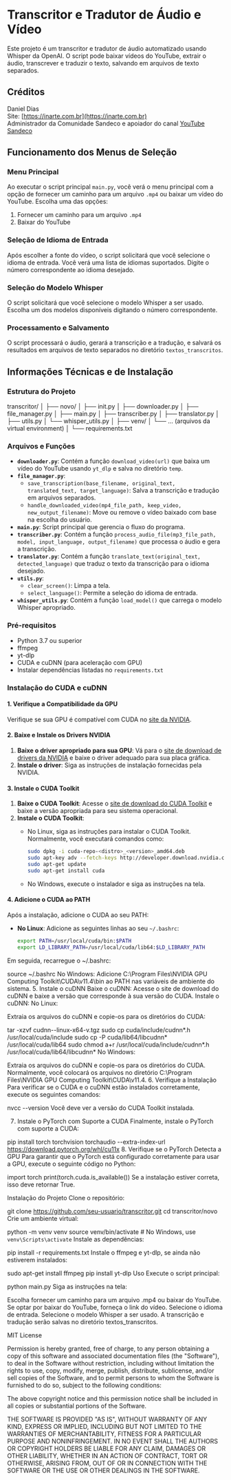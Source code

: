 # Transcritor e Tradutor de Áudio e Vídeo

Este projeto é um transcritor e tradutor de áudio automatizado usando Whisper da OpenAI. O script pode baixar vídeos do YouTube, extrair o áudio, transcrever e traduzir o texto, salvando em arquivos de texto separados.

## Créditos

Daniel Dias  
Site: [https://inarte.com.br](https://inarte.com.br)  
Administrador da Comunidade Sandeco e apoiador do canal [YouTube Sandeco](https://youtube.com/@sandeco)

## Funcionamento dos Menus de Seleção

### Menu Principal

Ao executar o script principal `main.py`, você verá o menu principal com a opção de fornecer um caminho para um arquivo `.mp4` ou baixar um vídeo do YouTube. Escolha uma das opções:

1. Fornecer um caminho para um arquivo `.mp4`
2. Baixar do YouTube

### Seleção de Idioma de Entrada

Após escolher a fonte do vídeo, o script solicitará que você selecione o idioma de entrada. Você verá uma lista de idiomas suportados. Digite o número correspondente ao idioma desejado.

### Seleção do Modelo Whisper

O script solicitará que você selecione o modelo Whisper a ser usado. Escolha um dos modelos disponíveis digitando o número correspondente.

### Processamento e Salvamento

O script processará o áudio, gerará a transcrição e a tradução, e salvará os resultados em arquivos de texto separados no diretório `textos_transcritos`.

## Informações Técnicas e de Instalação

### Estrutura do Projeto

transcritor/
│
├── novo/
│ ├── init.py
│ ├── downloader.py
│ ├── file_manager.py
│ ├── main.py
│ ├── transcriber.py
│ ├── translator.py
│ ├── utils.py
│ └── whisper_utils.py
│
├── venv/
│ └── ... (arquivos da virtual environment)
│
└── requirements.txt


### Arquivos e Funções

- **`downloader.py`**: Contém a função `download_video(url)` que baixa um vídeo do YouTube usando `yt_dlp` e salva no diretório `temp`.
- **`file_manager.py`**: 
  - `save_transcription(base_filename, original_text, translated_text, target_language)`: Salva a transcrição e tradução em arquivos separados.
  - `handle_downloaded_video(mp4_file_path, keep_video, new_output_filename)`: Move ou remove o vídeo baixado com base na escolha do usuário.
- **`main.py`**: Script principal que gerencia o fluxo do programa.
- **`transcriber.py`**: Contém a função `process_audio_file(mp3_file_path, model, input_language, output_filename)` que processa o áudio e gera a transcrição.
- **`translator.py`**: Contém a função `translate_text(original_text, detected_language)` que traduz o texto da transcrição para o idioma desejado.
- **`utils.py`**: 
  - `clear_screen()`: Limpa a tela.
  - `select_language()`: Permite a seleção do idioma de entrada.
- **`whisper_utils.py`**: Contém a função `load_model()` que carrega o modelo Whisper apropriado.

### Pré-requisitos

- Python 3.7 ou superior
- ffmpeg
- yt-dlp
- CUDA e cuDNN (para aceleração com GPU)
- Instalar dependências listadas no `requirements.txt`

### Instalação do CUDA e cuDNN

#### 1. Verifique a Compatibilidade da GPU

Verifique se sua GPU é compatível com CUDA no [site da NVIDIA](https://developer.nvidia.com/cuda-gpus).

#### 2. Baixe e Instale os Drivers NVIDIA

1. **Baixe o driver apropriado para sua GPU**: Vá para o [site de download de drivers da NVIDIA](https://www.nvidia.com/Download/index.aspx) e baixe o driver adequado para sua placa gráfica.
2. **Instale o driver**: Siga as instruções de instalação fornecidas pela NVIDIA.

#### 3. Instale o CUDA Toolkit

1. **Baixe o CUDA Toolkit**: Acesse o [site de download do CUDA Toolkit](https://developer.nvidia.com/cuda-downloads) e baixe a versão apropriada para seu sistema operacional.
2. **Instale o CUDA Toolkit**:
   - No Linux, siga as instruções para instalar o CUDA Toolkit. Normalmente, você executará comandos como:

     ```bash
     sudo dpkg -i cuda-repo-<distro>_<version>_amd64.deb
     sudo apt-key adv --fetch-keys http://developer.download.nvidia.com/compute/cuda/repos/<distro>/x86_64/7fa2af80.pub
     sudo apt-get update
     sudo apt-get install cuda
     ```

   - No Windows, execute o instalador e siga as instruções na tela.

#### 4. Adicione o CUDA ao PATH

Após a instalação, adicione o CUDA ao seu PATH:

- **No Linux**:
  Adicione as seguintes linhas ao seu `~/.bashrc`:

  ```bash
  export PATH=/usr/local/cuda/bin:$PATH
  export LD_LIBRARY_PATH=/usr/local/cuda/lib64:$LD_LIBRARY_PATH
Em seguida, recarregue o ~/.bashrc:


source ~/.bashrc
No Windows:
Adicione C:\Program Files\NVIDIA GPU Computing Toolkit\CUDA\v11.4\bin ao PATH nas variáveis de ambiente do sistema.
5. Instale o cuDNN
Baixe o cuDNN: Acesse o site de download do cuDNN e baixe a versão que corresponde à sua versão do CUDA.
Instale o cuDNN:
No Linux:

Extraia os arquivos do cuDNN e copie-os para os diretórios do CUDA:


tar -xzvf cudnn-<version>-linux-x64-v<version>.tgz
sudo cp cuda/include/cudnn*.h /usr/local/cuda/include
sudo cp -P cuda/lib64/libcudnn* /usr/local/cuda/lib64
sudo chmod a+r /usr/local/cuda/include/cudnn*.h /usr/local/cuda/lib64/libcudnn*
No Windows:

Extraia os arquivos do cuDNN e copie-os para os diretórios do CUDA. Normalmente, você colocará os arquivos no diretório C:\Program Files\NVIDIA GPU Computing Toolkit\CUDA\v11.4.
6. Verifique a Instalação
Para verificar se o CUDA e o cuDNN estão instalados corretamente, execute os seguintes comandos:


nvcc --version
Você deve ver a versão do CUDA Toolkit instalada.

7. Instale o PyTorch com Suporte a CUDA
Finalmente, instale o PyTorch com suporte a CUDA:


pip install torch torchvision torchaudio --extra-index-url https://download.pytorch.org/whl/cu11x
8. Verifique se o PyTorch Detecta a GPU
Para garantir que o PyTorch está configurado corretamente para usar a GPU, execute o seguinte código no Python:


import torch
print(torch.cuda.is_available())
Se a instalação estiver correta, isso deve retornar True.

Instalação do Projeto
Clone o repositório:

git clone https://github.com/seu-usuario/transcritor.git
cd transcritor/novo
Crie um ambiente virtual:


python -m venv venv
source venv/bin/activate   # No Windows, use `venv\Scripts\activate`
Instale as dependências:


pip install -r requirements.txt
Instale o ffmpeg e yt-dlp, se ainda não estiverem instalados:


sudo apt-get install ffmpeg
pip install yt-dlp
Uso
Execute o script principal:


python main.py
Siga as instruções na tela:

Escolha fornecer um caminho para um arquivo .mp4 ou baixar do YouTube.
Se optar por baixar do YouTube, forneça o link do vídeo.
Selecione o idioma de entrada.
Selecione o modelo Whisper a ser usado.
A transcrição e tradução serão salvas no diretório textos_transcritos.


MIT License

Permission is hereby granted, free of charge, to any person obtaining a copy
of this software and associated documentation files (the "Software"), to deal
in the Software without restriction, including without limitation the rights
to use, copy, modify, merge, publish, distribute, sublicense, and/or sell
copies of the Software, and to permit persons to whom the Software is
furnished to do so, subject to the following conditions:

The above copyright notice and this permission notice shall be included in
all copies or substantial portions of the Software.

THE SOFTWARE IS PROVIDED "AS IS", WITHOUT WARRANTY OF ANY KIND, EXPRESS OR
IMPLIED, INCLUDING BUT NOT LIMITED TO THE WARRANTIES OF MERCHANTABILITY,
FITNESS FOR A PARTICULAR PURPOSE AND NONINFRINGEMENT. IN NO EVENT SHALL THE
AUTHORS OR COPYRIGHT HOLDERS BE LIABLE FOR ANY CLAIM, DAMAGES OR OTHER
LIABILITY, WHETHER IN AN ACTION OF CONTRACT, TORT OR OTHERWISE, ARISING FROM,
OUT OF OR IN CONNECTION WITH THE SOFTWARE OR THE USE OR OTHER DEALINGS IN
THE SOFTWARE.
